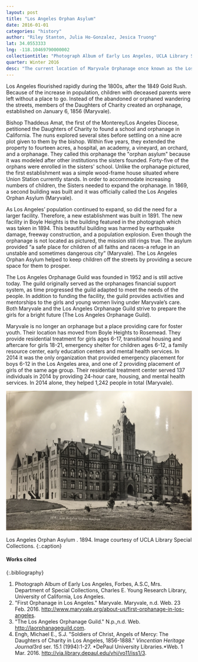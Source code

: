 ```yaml
---
layout: post
title: "Los Angeles Orphan Asylum"
date: 2016-01-01
categories: "history"
author: "Riley Stanton, Julia Ho-Gonzalez, Jesica Truong"
lat: 34.0553333
lng: -118.10469790000002
collectiontitle: "Photograph Album of Early Los Angeles, UCLA Library Special Collections"
quarter: Winter 2016
desc: "The current location of Maryvale Orphanage once known as the Los Angeles Orphan Asylum located in Boyle Heights."
---
```

Los Angeles flourished rapidly during the 1800s, after the 1849 Gold Rush. Because of the increase in population, children with deceased parents were left without a place to go. Instead of the abandoned or orphaned wandering the streets, members of the Daughters of Charity created an orphanage, established on January 6, 1856 (Maryvale). 

Bishop Thaddeus Amat, the first of the Monterey/Los Angeles Diocese, petitioned the Daughters of Charity to found a school and orphanage in California. The nuns explored several sites before settling on a nine acre plot given to them by the bishop. Within five years, they extended the property to fourteen acres, a hospital, an academy, a vineyard, an orchard, and a orphanage. They called this orphanage the &quot;orphan asylum&quot; because it was modeled after other institutions the sisters founded. Forty-five of the orphans were enrolled in the sisters' school. Unlike the orphanage pictured, the first establishment was a simple wood-frame house situated where Union Station currently stands. In order to accommodate increasing numbers of children, the Sisters needed to expand the orphanage. In 1869, a second building was built and it was officially called the Los Angeles Orphan Asylum (Maryvale). 

As Los Angeles’ population continued to expand, so did the need for a larger facility. Therefore, a new establishment was built in 1891. The new facility in Boyle Heights is the building featured in the photograph which was taken in 1894. This beautiful building was harmed by earthquake damage, freeway construction, and a population explosion. Even though the orphanage is not located as pictured, the mission still rings true. The asylum provided “a safe place for children of all faiths and races-a refuge in an unstable and sometimes dangerous city” (Maryvale). The Los Angeles Orphan Asylum helped to keep children off the streets by providing a secure space for them to prosper. 

The Los Angeles Orphanage Guild was founded in 1952 and is still active today. The guild originally served as the orphanages financial support system, as time progressed the guild adapted to meet the needs of the people. In addition to funding the facility,  the guild provides activities and mentorships to the girls and young women living under Maryvale’s care. Both Maryvale and the Los Angeles Orphanage Guild strive to prepare the girls for a bright future (The Los Angeles Orphanage Guild). 

Maryvale is no longer an orphanage but a place providing care for foster youth. Their location has moved from Boyle Heights to Rosemead. They provide residential treatment for girls ages 6-17, transitional housing and aftercare for girls 18-21, emergency shelter for children ages 6-12, a family resource center, early education centers and mental health services. In 2014 it was the only organization that provided emergency placement for boys 6-12 in the Los Angeles area, and one of 2 providing placement of girls of the same age group. Their residential treatment center served 137 individuals in 2014 by providing 24-hour care, housing, and mental health services.  In 2014 alone, they helped 1,242 people in total (Maryvale).


![A black and white photograph of a large Tudor-style five story brick building with multiple window panels on a grass field.](images/LAOrphanAsylum.jpg)

Los Angeles Orphan Asylum .  1894. Image courtesy of UCLA Library Special Collections.
   {:.caption}


#### Works cited

{:.bibliography}
1. Photograph Album of Early Los Angeles, Forbes, A.S.C, Mrs. Department of Special Collections, Charles E. Young Research Library, University of California, Los Angeles.
2. &quot;First Orphanage in Los Angeles.&quot; Maryvale. Maryvale, n.d. Web. 23 Feb. 2016. http://www.maryvale.org/about-us/first-orphanage-in-los-angeles.
3. &quot;The Los Angeles Orphanage Guild.&quot; N.p.,n.d. Web. http://laorphanageguild.com.
4. Engh, Michael E., S.J. &quot;Soldiers of Christ, Angels of Mercy: The Daughters of Charity in Los Angeles, 1856-1888.&quot; *Vincentian Heritage Journal*3rd ser. 15.1 (1994):1-27. *DePaul University Libraries.*Web. 1 Mar. 2016. http://via.library.depaul.edu/vhj/vo11/iss1/3.
